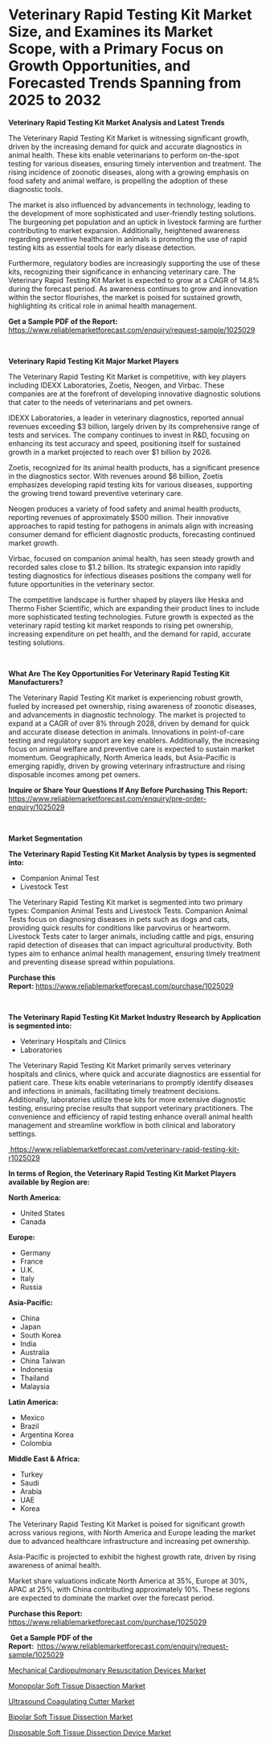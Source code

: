 <p><h1>Veterinary Rapid Testing Kit Market Size, and Examines its Market Scope, with a Primary Focus on Growth Opportunities, and Forecasted Trends Spanning from 2025 to 2032</h1></p><p><strong>Veterinary Rapid Testing Kit Market Analysis and Latest Trends</strong></p>
<p><p>The Veterinary Rapid Testing Kit Market is witnessing significant growth, driven by the increasing demand for quick and accurate diagnostics in animal health. These kits enable veterinarians to perform on-the-spot testing for various diseases, ensuring timely intervention and treatment. The rising incidence of zoonotic diseases, along with a growing emphasis on food safety and animal welfare, is propelling the adoption of these diagnostic tools.</p><p>The market is also influenced by advancements in technology, leading to the development of more sophisticated and user-friendly testing solutions. The burgeoning pet population and an uptick in livestock farming are further contributing to market expansion. Additionally, heightened awareness regarding preventive healthcare in animals is promoting the use of rapid testing kits as essential tools for early disease detection.</p><p>Furthermore, regulatory bodies are increasingly supporting the use of these kits, recognizing their significance in enhancing veterinary care. The Veterinary Rapid Testing Kit Market is expected to grow at a CAGR of 14.8% during the forecast period. As awareness continues to grow and innovation within the sector flourishes, the market is poised for sustained growth, highlighting its critical role in animal health management.</p></p>
<p><strong>Get a Sample PDF of the Report:&nbsp;</strong> <a href="https://www.reliablemarketforecast.com/enquiry/request-sample/1025029?utm_campaign=1108&utm_medium=2&utm_source=Github&utm_content=ia&utm_term=22032025&utm_id=veterinary-rapid-testing-kit">https://www.reliablemarketforecast.com/enquiry/request-sample/1025029</a></p>
<p>&nbsp;</p>
<p><strong>Veterinary Rapid Testing Kit Major Market Players</strong></p>
<p><p>The Veterinary Rapid Testing Kit Market is competitive, with key players including IDEXX Laboratories, Zoetis, Neogen, and Virbac. These companies are at the forefront of developing innovative diagnostic solutions that cater to the needs of veterinarians and pet owners.</p><p>IDEXX Laboratories, a leader in veterinary diagnostics, reported annual revenues exceeding $3 billion, largely driven by its comprehensive range of tests and services. The company continues to invest in R&D, focusing on enhancing its test accuracy and speed, positioning itself for sustained growth in a market projected to reach over $1 billion by 2026.</p><p>Zoetis, recognized for its animal health products, has a significant presence in the diagnostics sector. With revenues around $6 billion, Zoetis emphasizes developing rapid testing kits for various diseases, supporting the growing trend toward preventive veterinary care.</p><p>Neogen produces a variety of food safety and animal health products, reporting revenues of approximately $500 million. Their innovative approaches to rapid testing for pathogens in animals align with increasing consumer demand for efficient diagnostic products, forecasting continued market growth.</p><p>Virbac, focused on companion animal health, has seen steady growth and recorded sales close to $1.2 billion. Its strategic expansion into rapidly testing diagnostics for infectious diseases positions the company well for future opportunities in the veterinary sector.</p><p>The competitive landscape is further shaped by players like Heska and Thermo Fisher Scientific, which are expanding their product lines to include more sophisticated testing technologies. Future growth is expected as the veterinary rapid testing kit market responds to rising pet ownership, increasing expenditure on pet health, and the demand for rapid, accurate testing solutions.</p></p>
<p>&nbsp;</p>
<p><strong>What Are The Key Opportunities For Veterinary Rapid Testing Kit Manufacturers?</strong></p>
<p><p>The Veterinary Rapid Testing Kit market is experiencing robust growth, fueled by increased pet ownership, rising awareness of zoonotic diseases, and advancements in diagnostic technology. The market is projected to expand at a CAGR of over 8% through 2028, driven by demand for quick and accurate disease detection in animals. Innovations in point-of-care testing and regulatory support are key enablers. Additionally, the increasing focus on animal welfare and preventive care is expected to sustain market momentum. Geographically, North America leads, but Asia-Pacific is emerging rapidly, driven by growing veterinary infrastructure and rising disposable incomes among pet owners.</p></p>
<p><strong>Inquire or Share Your Questions If Any Before Purchasing This Report:</strong> <a href="https://www.reliablemarketforecast.com/enquiry/pre-order-enquiry/1025029?utm_campaign=1108&utm_medium=2&utm_source=Github&utm_content=ia&utm_term=22032025&utm_id=veterinary-rapid-testing-kit">https://www.reliablemarketforecast.com/enquiry/pre-order-enquiry/1025029</a></p>
<p>&nbsp;</p>
<p><strong>Market Segmentation</strong></p>
<p><strong>The Veterinary Rapid Testing Kit Market Analysis by types is segmented into:</strong></p>
<p><ul><li>Companion Animal Test</li><li>Livestock Test</li></ul></p>
<p><p>The Veterinary Rapid Testing Kit market is segmented into two primary types: Companion Animal Tests and Livestock Tests. Companion Animal Tests focus on diagnosing diseases in pets such as dogs and cats, providing quick results for conditions like parvovirus or heartworm. Livestock Tests cater to larger animals, including cattle and pigs, ensuring rapid detection of diseases that can impact agricultural productivity. Both types aim to enhance animal health management, ensuring timely treatment and preventing disease spread within populations.</p></p>
<p><strong>Purchase this Report:&nbsp;</strong><a href="https://www.reliablemarketforecast.com/purchase/1025029?utm_campaign=1108&utm_medium=2&utm_source=Github&utm_content=ia&utm_term=22032025&utm_id=veterinary-rapid-testing-kit">https://www.reliablemarketforecast.com/purchase/1025029</a></p>
<p>&nbsp;</p>
<p><strong>The Veterinary Rapid Testing Kit Market Industry Research by Application is segmented into:</strong></p>
<p><ul><li>Veterinary Hospitals and Clinics</li><li>Laboratories</li></ul></p>
<p><p>The Veterinary Rapid Testing Kit Market primarily serves veterinary hospitals and clinics, where quick and accurate diagnostics are essential for patient care. These kits enable veterinarians to promptly identify diseases and infections in animals, facilitating timely treatment decisions. Additionally, laboratories utilize these kits for more extensive diagnostic testing, ensuring precise results that support veterinary practitioners. The convenience and efficiency of rapid testing enhance overall animal health management and streamline workflow in both clinical and laboratory settings.</p></p>
<p><a href="https://www.reliablemarketforecast.com/veterinary-rapid-testing-kit-r1025029?utm_campaign=1108&utm_medium=2&utm_source=Github&utm_content=ia&utm_term=22032025&utm_id=veterinary-rapid-testing-kit">&nbsp;https://www.reliablemarketforecast.com/veterinary-rapid-testing-kit-r1025029</a></p>
<p><strong>In terms of Region, the Veterinary Rapid Testing Kit Market Players available by Region are:</strong></p>
<p>
    <p> <strong> North America: </strong>
        <ul>
            <li>United States</li>
            <li>Canada</li>
        </ul>
        </p> 
    <p> <strong> Europe: </strong>
        <ul>
            <li>Germany</li>
            <li>France</li>
            <li>U.K.</li>
            <li>Italy</li>
            <li>Russia</li>
        </ul>
        </p> 
    <p> <strong> Asia-Pacific: </strong>
        <ul>
            <li>China</li>
            <li>Japan</li>
            <li>South Korea</li>
            <li>India</li>
            <li>Australia</li>
            <li>China Taiwan</li>
            <li>Indonesia</li>
            <li>Thailand</li>
            <li>Malaysia</li>
        </ul>
        </p> 
    <p> <strong> Latin America: </strong>
        <ul>
            <li>Mexico</li>
            <li>Brazil</li>
            <li>Argentina Korea</li>
            <li>Colombia</li>
        </ul>
        </p> 
    <p> <strong> Middle East & Africa: </strong>
        <ul>
            <li>Turkey</li>
            <li>Saudi</li>
            <li>Arabia</li>
            <li>UAE</li>
            <li>Korea</li>
        </ul>
    </p>
    </p>
<p><p>The Veterinary Rapid Testing Kit Market is poised for significant growth across various regions, with North America and Europe leading the market due to advanced healthcare infrastructure and increasing pet ownership. </p><p>Asia-Pacific is projected to exhibit the highest growth rate, driven by rising awareness of animal health. </p><p>Market share valuations indicate North America at 35%, Europe at 30%, APAC at 25%, with China contributing approximately 10%. These regions are expected to dominate the market over the forecast period.</p></p>
<p><strong>Purchase this Report: </strong><a href="https://www.reliablemarketforecast.com/purchase/1025029?utm_campaign=1108&utm_medium=2&utm_source=Github&utm_content=ia&utm_term=22032025&utm_id=veterinary-rapid-testing-kit">https://www.reliablemarketforecast.com/purchase/1025029</a></p>
<p>&nbsp;<strong>Get a Sample PDF of the Report:&nbsp;&nbsp;</strong><a href="https://www.reliablemarketforecast.com/enquiry/request-sample/1025029?utm_campaign=1108&utm_medium=2&utm_source=Github&utm_content=ia&utm_term=22032025&utm_id=veterinary-rapid-testing-kit">https://www.reliablemarketforecast.com/enquiry/request-sample/1025029</a></p>
<p><strong></strong></p>
<p><p><a href="https://github.com/fontshatintj/Market-Research-Report-List-1/blob/main/mechanical-cardiopulmonary-resuscitation-devices-market.md?utm_campaign=1108&utm_medium=2&utm_source=Github&utm_content=ia&utm_term=22032025&utm_id=veterinary-rapid-testing-kit">Mechanical Cardiopulmonary Resuscitation Devices Market</a></p><p><a href="https://github.com/wilzeryammy/Market-Research-Report-List-1/blob/main/monopolar-soft-tissue-dissection-market.md?utm_campaign=1108&utm_medium=2&utm_source=Github&utm_content=ia&utm_term=22032025&utm_id=veterinary-rapid-testing-kit">Monopolar Soft Tissue Dissection Market</a></p><p><a href="https://github.com/bredevasil2q/Market-Research-Report-List-1/blob/main/ultrasound-coagulating-cutter-market.md?utm_campaign=1108&utm_medium=2&utm_source=Github&utm_content=ia&utm_term=22032025&utm_id=veterinary-rapid-testing-kit">Ultrasound Coagulating Cutter Market</a></p><p><a href="https://github.com/firdwsermald/Market-Research-Report-List-1/blob/main/bipolar-soft-tissue-dissection-market.md?utm_campaign=1108&utm_medium=2&utm_source=Github&utm_content=ia&utm_term=22032025&utm_id=veterinary-rapid-testing-kit">Bipolar Soft Tissue Dissection Market</a></p><p><a href="https://github.com/winjelequegt/Market-Research-Report-List-1/blob/main/disposable-soft-tissue-dissection-device-market.md?utm_campaign=1108&utm_medium=2&utm_source=Github&utm_content=ia&utm_term=22032025&utm_id=veterinary-rapid-testing-kit">Disposable Soft Tissue Dissection Device Market</a></p></p>